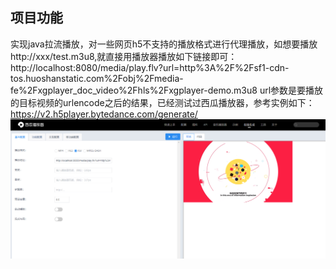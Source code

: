 ## 项目功能
实现java拉流播放，对一些网页h5不支持的播放格式进行代理播放，如想要播放http://xxx/test.m3u8,就直接用播放器播放如下链接即可：
http://localhost:8080/media/play.flv?url=http%3A%2F%2Fsf1-cdn-tos.huoshanstatic.com%2Fobj%2Fmedia-fe%2Fxgplayer_doc_video%2Fhls%2Fxgplayer-demo.m3u8
url参数是要播放的目标视频的urlencode之后的结果，已经测试过西瓜播放器，参考实例如下：
https://v2.h5player.bytedance.com/generate/
![img.png](img.png)